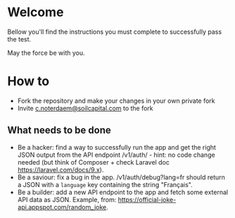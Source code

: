 # Welcome

Bellow you'll find the instructions you must complete to successfully pass the test.

May the force be with you.

# How to

* Fork the repository and make your changes in your own private fork
* Invite c.noterdaem@soilcapital.com to the fork

## What needs to be done

- Be a hacker: find a way to successfully run the app and get the right JSON output from the API endpoint /v1/auth/ - hint: no code change needed (but think of Composer + check Laravel doc https://laravel.com/docs/9.x).
- Be a saviour: fix a bug in the app. /v1/auth/debug?lang=fr should return a JSON with a `language` key containing the string "Français".
- Be a builder: add a new API endpoint to the app and fetch some external API data as JSON. Example, from: https://official-joke-api.appspot.com/random_joke.
